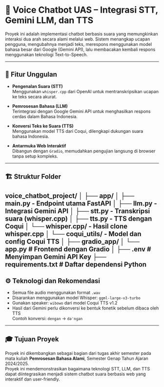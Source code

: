 # 🎤 Voice Chatbot UAS – Integrasi STT, Gemini LLM, dan TTS

Proyek ini adalah implementasi chatbot berbasis suara yang memungkinkan interaksi dua arah secara alami melalui web. Sistem menangkap ucapan pengguna, mengubahnya menjadi teks, merespons menggunakan model bahasa besar dari Google (Gemini API), lalu membacakan kembali respons menggunakan teknologi Text-to-Speech.

---

## 🌟 Fitur Unggulan
- **Pengenalan Suara (STT)**  
  Menggunakan `whisper.cpp` dari OpenAI untuk mentranskripsikan ucapan ke teks secara akurat.

- **Pemrosesan Bahasa (LLM)**  
  Terintegrasi dengan Google Gemini API untuk menghasilkan respons cerdas dalam Bahasa Indonesia.

- **Konversi Teks ke Suara (TTS)**  
  Menggunakan model TTS dari Coqui, dilengkapi dukungan suara bahasa Indonesia.

- **Antarmuka Web Interaktif**  
  Dibangun dengan `Gradio`, memudahkan pengujian langsung di browser tanpa setup kompleks.

---

## 🏗️ Struktur Folder

voice_chatbot_project/
│
├── app/
│   ├── main.py            - Endpoint utama FastAPI
│   ├── llm.py             - Integrasi Gemini API
│   ├── stt.py             - Transkripsi suara (whisper.cpp)
│   ├── tts.py             - TTS dengan Coqui
│   └── whisper.cpp/       - Hasil clone whisper.cpp
│   └── coqui_utils/       - Model dan config Coqui TTS
│
├── gradio_app/
│   └── app.py             # Frontend dengan Gradio
│
├── .env                   # Menyimpan Gemini API Key
├── requirements.txt       # Daftar dependensi Python
---

## ⚙️ Teknologi dan Rekomendasi
- Semua file audio menggunakan format `.wav`
- Disarankan menggunakan model Whisper: `ggml-large-v3-turbo`
- Gunakan speaker: `wibowo` dari model Coqui TTS v1.2
- Hasil dari Gemini perlu dikonversi ke bentuk fonetik sebelum dibaca oleh TTS  
  Contoh konversi: `dengan` → `dəˈnɡan`

---

## 🎓 Tujuan Proyek
Proyek ini dikembangkan sebagai bagian dari tugas akhir semester pada mata kuliah **Pemrosesan Bahasa Alami**, Semester Genap Tahun Ajaran 2024/2025.  
Proyek ini mendemonstrasikan bagaimana teknologi STT, LLM, dan TTS dapat diintegrasikan menjadi sistem chatbot suara berbasis web yang interaktif dan user-friendly.
